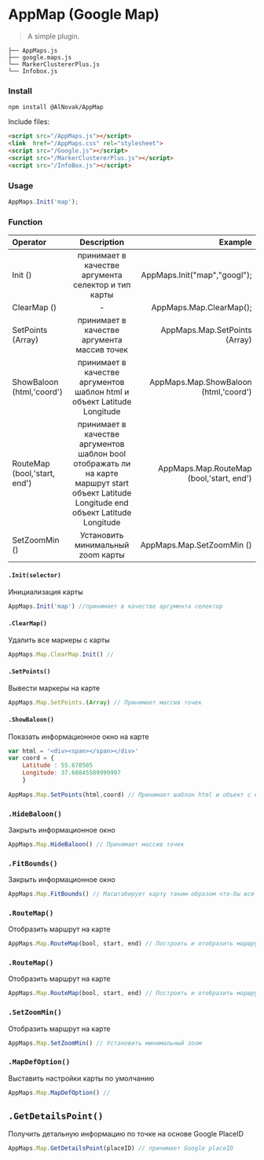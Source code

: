 # AppMap (Google Map)

> A simple plugin.

```text
├── AppMaps.js
├── google.maps.js
└── MarkerClustererPlus.js
└── Infobox.js
```
### Install

```shell
npm install @AlNovak/AppMap
```

Include files:

```html
<script src="/AppMaps.js"></script>
<link  href="/AppMaps.css" rel="stylesheet">
<script src="/Google.js"></script>
<script src="/MarkerClustererPlus.js"></script>
<script src="/InfoBox.js"></script>

```
### Usage


```javascript
AppMaps.Init('map');
```
### Function

| Operator                       | Description  |                Example |
|:-------------                  |:---------------------------:|-------------:|
| Init  ()                       | принимает в качестве аргумента селектор  и тип карты                     |    AppMaps.Init("map","googl");                                               |
| ClearMap  ()                   | -                                                                        |    AppMaps.Map.ClearMap();                                                    |
| SetPoints  (Array)                  | принимает в качестве аргумента массив точек                              |    AppMaps.Map.SetPoints  (Array)                                                 |
| ShowBaloon  (html,'coord')     | принимает в качестве аргументов шаблон html  и объект Latitude Longitude |    AppMaps.Map.ShowBaloon  (html,'coord')                                                                |
| RouteMap  (bool,'start, end')     | принимает в качестве аргументов шаблон bool отображать ли на карте маршрут  start объект Latitude Longitude  end объект Latitude Longitude |    AppMaps.Map.RouteMap  (bool,'start, end')                                                                |
| SetZoomMin  ()     | Установить минимальный zoom карты |    AppMaps.Map.SetZoomMin  ()                                                                |



#### `.Init(selector)`

Инициализация карты

```javascript
AppMaps.Init('map') //принимает в качестве аргумента селектор
```
#### `.ClearMap()`

Удалить все маркеры с карты

```javascript
AppMaps.Map.ClearMap.Init() //
```
#### `.SetPoints()`

Вывести маркеры на карте

```javascript
AppMaps.Map.SetPoints.(Array) // Принимает массив точек
```

#### `.ShowBaloon()`

Показать информационное окно на карте

```javascript
var html = '<div><span></span></div>'	
var coord = {
	Latitude : 55.670505
	Longitude: 37.60845589999997
    }
    
AppMaps.Map.SetPoints(html,coord) // Принимает шаблон html и объект с координатами
```


### `.HideBaloon()`

Закрыть информационное окно

```javascript
AppMaps.Map.HideBaloon() // Принимает массив точек
```

### `.FitBounds()`

Закрыть информационное окно

```javascript
AppMaps.Map.FitBounds() // Масштабирует карту таким образом что-бы все добавленнеы точки были видны на карте
```

### `.RouteMap()`

Отобразить маршрут на карте

```javascript
AppMaps.Map.RouteMap(bool, start, end) // Построить и отобразить маршрут на карте от начальной до конечной точки
```

### `.RouteMap()`

Отобразить маршрут на карте

```javascript
AppMaps.Map.RouteMap(bool, start, end) // Построить и отобразить маршрут на карте от начальной до конечной точки
```
### `.SetZoomMin()`

Отобразить маршрут на карте

```javascript
AppMaps.Map.SetZoomMin() // Установить минимальный зоом
```

### `.MapDefOption()`

Выставить настройки карты по умолчанию

```javascript
AppMaps.Map.MapDefOption() // 
```

## `.GetDetailsPoint()`

Получить детальную информацию по точке на основе Google PlaceID

```javascript
AppMaps.Map.GetDetailsPoint(placeID) // принимает Google placeID
```
